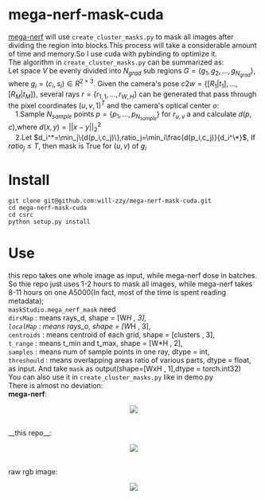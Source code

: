 # mega-nerf-mask-cuda
[mega-nerf](https://github.com/cmusatyalab/mega-nerf) will use ```create_cluster_masks.py``` to mask all images after dividing the region into blocks.This process will take a considerable amount of time and memory.So I use cuda with pybinding to optimize it.<br>
The algorithm in ```create_cluster_masks.py``` can be summarized as:<br>
Let space $V$ be evenly divided into $N_{grad}$ sub regions $G=\{g_1,g_2,...,g_{N_{grad}}\}$, where $g_i=(c_i,s_i)\in R^{2\times3}$. Given the camera's pose $c2w=\{[R_1|t_1],...,[R_M|t_M]\}$, several rays $r=\{r_{1,1},...,r_{W,H}\}$ can be generated that pass through the pixel coordinates $(u,v,1)^T$ and the camera's optical center $o$:<br>
&emsp;1.Sample $N_{sample}$ points $p=\{p_1,...,p_{N_{sample}}\}$ for $r_{u,v}$ a and calculate $d(p,c)$,where $d(x,y)=||x-y||_2^2$<br>
&emsp;2.Let $d_i^*=\min_j\{d(p_i,c_j)\},ratio_j=\min_i\frac{d(p_i,c_j)}{d_i^\*}$,  If $ratio_j \leq T$, then mask is True for $(u,v)$ of $g_i$


# Install
```
git clone git@github.com:will-zzy/mega-nerf-mask-cuda.git
cd mega-nerf-mask-cuda
cd csrc
python setup.py install
```
# Use
this repo takes one whole image as input, while mega-nerf dose in batches. So thie repo just uses 1-2 hours to mask all images, while mega-nerf takes 8-11 hours on one A5000(In fact, most of the time is spent reading metadata);<br>
```maskStudio.mega_nerf_mask``` need<br>
```dirsMap``` : means rays_d, shape = [W*H , 3],<br>
```localMap``` : means rays_o, shape = [W*H , 3],<br>
```centroids``` : means centroid of each grid, shape = [clusters , 3],<br>
```t_range``` : means t_min and t_max, shape = [W*H , 2],<br>
```samples``` : means num of sample points in one ray, dtype = int,<br>
```threshould``` : means overlapping areas ratio of various parts, dtype = float,<br>
as input. And take ```mask``` as output(shape=[WxH , 1],dtype = torch.int32) <br>
You can also use it in ```create_cluster_masks.py``` like in demo.py<br>
There is almost no deviation:<br>
__mega-nerf__:
<p align="center">
  <img src='./media/meganerf1.png'>
</p><br>
__this repo__:
<p align="center">
  <img src='./media/mask1.png'>
</p><br>
raw rgb image:
<p align="center">
  <img src='./media/000539.jpg'>
</p><br>



